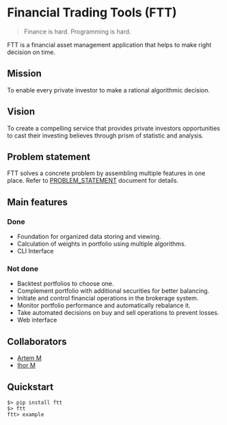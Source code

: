 # Financial Trading Tools (FTT)

> Finance is hard. Programming is hard.

FTT is a financial asset management application that helps to make right decision on time.

## Mission

To enable every private investor to make a rational algorithmic decision.

## Vision

To create a compelling service that provides private investors opportunities to cast their investing believes through prism of statistic and analysis.

## Problem statement

FTT solves a concrete problem by assembling multiple features in one place. Refer to [PROBLEM_STATEMENT](PROBLEM_STATEMENT.md) document for details.

## Main features

### Done

* Foundation for organized data storing and viewing.
* Calculation of weights in portfolio using multiple algorithms.
* CLI Interface

### Not done

* Backtest portfolios to choose one.
* Complement portfolio with additional securities for better balancing.
* Initiate and control financial operations in the brokerage system.
* Monitor portfolio performance and automatically rebalance it.
* Take automated decisions on buy and sell operations to prevent losses.
* Web interface


## Collaborators
- [Artem M](https://github.com/ignar)
- [Ihor M](https://github.com/IhorMok)


## Quickstart

```
$> pip install ftt
$> ftt
ftt> example
```
